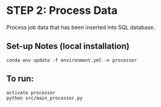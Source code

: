 # STEP 2:  Process Data

Process job data that has been inserted into SQL database.


## Set-up Notes (local installation)

```
conda env update -f environment.yml -n processor
```

## To run:

```
activate processor
python src/main_processor.py
```

